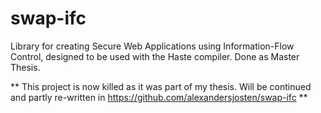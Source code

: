 swap-ifc
========
Library for creating Secure Web Applications using Information-Flow Control, designed to be used with the Haste compiler.
Done as Master Thesis.

** This project is now killed as it was part of my thesis. Will be continued and partly re-written in https://github.com/alexandersjosten/swap-ifc **
